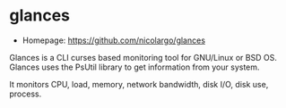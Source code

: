 # glances

* Homepage: https://github.com/nicolargo/glances

Glances is a CLI curses based monitoring tool for GNU/Linux or BSD OS.
 Glances uses the PsUtil library to get information from your system.

 It monitors CPU, load, memory, network bandwidth, disk I/O, disk use,
 process.
